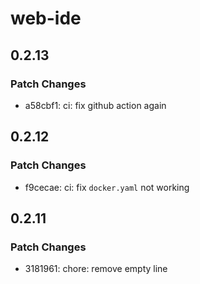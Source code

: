 # web-ide

## 0.2.13

### Patch Changes

- a58cbf1: ci: fix github action again

## 0.2.12

### Patch Changes

- f9cecae: ci: fix `docker.yaml` not working

## 0.2.11

### Patch Changes

- 3181961: chore: remove empty line
